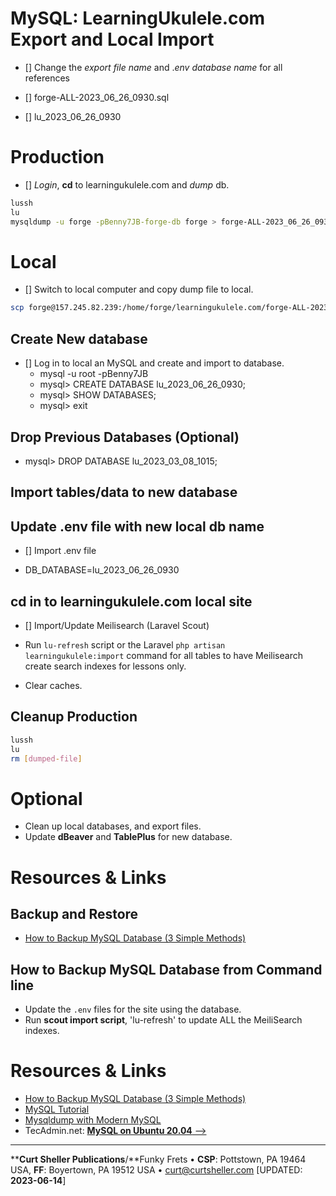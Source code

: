 # MySQL: LearningUkulele.com Export and Local Import

- [] Change the *export file name* and .*env database name* for all references

- []  forge-ALL-2023_06_26_0930.sql
- []  lu_2023_06_26_0930

# Production

- [] *Login*, **cd** to learningukulele.com and *dump* db.

```sh
lussh
lu
mysqldump -u forge -pBenny7JB-forge-db forge > forge-ALL-2023_06_26_0930.sql
```

# Local

- [] Switch to local computer and copy dump file to local.

```sh
scp forge@157.245.82.239:/home/forge/learningukulele.com/forge-ALL-2023_06_26_0930.sql ~/Exports/forge
```

## Create New database

- [] Log in to local an MySQL and create and import to database.
   - mysql -u root -pBenny7JB
   - mysql> CREATE DATABASE lu_2023_06_26_0930;
   - mysql> SHOW DATABASES;
   - mysql> exit

## Drop Previous Databases (Optional)
- mysql> DROP DATABASE lu_2023_03_08_1015;

## Import tables/data to new database



## Update .env file with new local db name

- [] Import .env file

- DB_DATABASE=lu_2023_06_26_0930

## cd in to learningukulele.com local site

- [] Import/Update Meilisearch (Laravel Scout)

- Run `lu-refresh` script  or the Laravel `php artisan learningukulele:import` command for all tables to have Meilisearch create search indexes for lessons only.
- Clear caches.


## Cleanup Production

```bash
lussh
lu
rm [dumped-file]
```

# Optional

- Clean up local databases, and export files.
- Update **dBeaver** and **TablePlus** for new database.

# Resources & Links

## Backup and Restore

- [How to Backup MySQL Database (3 Simple Methods)](https://serverguy.com/servers/how-to-backup-mysql-database/)

## How to Backup MySQL Database from Command line

- Update the `.env` files for the site using the database.
- Run <strong>scout import script</strong>, 'lu-refresh' to update ALL the MeiliSearch indexes.

# Resources & Links

- [How to Backup MySQL Database (3 Simple Methods)](https://serverguy.com/servers/how-to-backup-mysql-database/)
- [MySQL Tutorial](https://www.mysqltutorial.org/mysql-show-databases/)
- [Mysqldump with Modern MySQL](https://serversforhackers.com/c/mysqldump-with-modern-mysql)
- TecAdmin.net: [**MySQL on Ubuntu 20.04** -->](https://tecadmin.net/install-mysql-ubuntu-20-04/)

----
****Curt Sheller Publications**/**Funky Frets • **CSP**: Pottstown, PA 19464 USA, **FF**: Boyertown, PA 19512 USA • [curt@curtsheller.com](mailto:curt@curtsheller.com) [UPDATED: **2023-06-14**]
